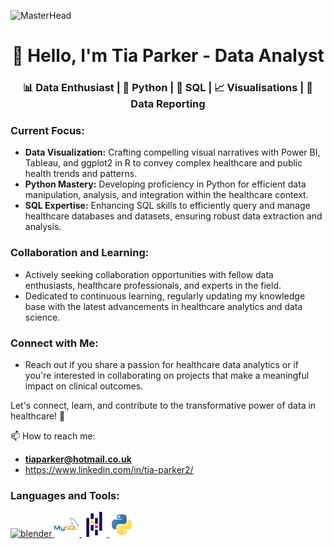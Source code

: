 ![MasterHead](https://www.smu.edu/-/media/Site/Cox/online-programs/blog/featured-images/graphical-representation-future-analytics.jpeg)
<h1 align="center">👋 Hello, I'm Tia Parker - Data Analyst </h1>
<h3 align="center">📊 Data Enthusiast | 🐍 Python | 💾 SQL | 📈 Visualisations | 📖 Data Reporting </h3>


### Current Focus:
- **Data Visualization:** Crafting compelling visual narratives with Power BI, Tableau, and ggplot2 in R to convey complex healthcare and public health trends and patterns.
- **Python Mastery:** Developing proficiency in Python for efficient data manipulation, analysis, and integration within the healthcare context.
- **SQL Expertise:** Enhancing SQL skills to efficiently query and manage healthcare databases and datasets, ensuring robust data extraction and analysis.

### Collaboration and Learning:
- Actively seeking collaboration opportunities with fellow data enthusiasts, healthcare professionals, and experts in the field.
- Dedicated to continuous learning, regularly updating my knowledge base with the latest advancements in healthcare analytics and data science.

### Connect with Me:
- Reach out if you share a passion for healthcare data analytics or if you're interested in collaborating on projects that make a meaningful impact on clinical outcomes.

Let's connect, learn, and contribute to the transformative power of data in healthcare! 🌟

📫 How to reach me:
-  **tiaparker@hotmail.co.uk**
-  https://www.linkedin.com/in/tia-parker2/
<p align="left">
</p>

<h3 align="left">Languages and Tools:</h3>
<p align="left"> <a href="https://www.blender.org/" target="_blank" rel="noreferrer"> <img src="https://download.blender.org/branding/community/blender_community_badge_white.svg" alt="blender" width="40" height="40"/> </a> <a href="https://www.mysql.com/" target="_blank" rel="noreferrer"> <img src="https://raw.githubusercontent.com/devicons/devicon/master/icons/mysql/mysql-original-wordmark.svg" alt="mysql" width="40" height="40"/> </a> <a href="https://pandas.pydata.org/" target="_blank" rel="noreferrer"> <img src="https://raw.githubusercontent.com/devicons/devicon/2ae2a900d2f041da66e950e4d48052658d850630/icons/pandas/pandas-original.svg" alt="pandas" width="40" height="40"/> </a> <a href="https://www.python.org" target="_blank" rel="noreferrer"> <img src="https://raw.githubusercontent.com/devicons/devicon/master/icons/python/python-original.svg" alt="python" width="40" height="40"/> </a> </p>

